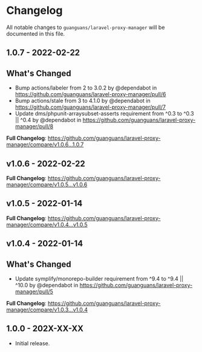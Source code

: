 # Changelog

All notable changes to `guanguans/laravel-proxy-manager` will be documented in this file.

## 1.0.7 - 2022-02-22

## What's Changed

- Bump actions/labeler from 2 to 3.0.2 by @dependabot in https://github.com/guanguans/laravel-proxy-manager/pull/6
- Bump actions/stale from 3 to 4.1.0 by @dependabot in https://github.com/guanguans/laravel-proxy-manager/pull/7
- Update dms/phpunit-arraysubset-asserts requirement from ^0.3 to ^0.3 || ^0.4 by @dependabot in https://github.com/guanguans/laravel-proxy-manager/pull/8

**Full Changelog**: https://github.com/guanguans/laravel-proxy-manager/compare/v1.0.6...1.0.7

## v1.0.6 - 2022-02-22

**Full Changelog**: https://github.com/guanguans/laravel-proxy-manager/compare/v1.0.5...v1.0.6

## v1.0.5 - 2022-01-14

**Full Changelog**: https://github.com/guanguans/laravel-proxy-manager/compare/v1.0.4...v1.0.5

## v1.0.4 - 2022-01-14

## What's Changed

- Update symplify/monorepo-builder requirement from ^9.4 to ^9.4 || ^10.0 by @dependabot in https://github.com/guanguans/laravel-proxy-manager/pull/5

**Full Changelog**: https://github.com/guanguans/laravel-proxy-manager/compare/v1.0.3...v1.0.4

## 1.0.0 - 202X-XX-XX

- Initial release.
